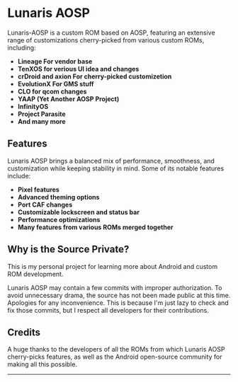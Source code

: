 # Lunaris AOSP

Lunaris-AOSP is a custom ROM based on AOSP, featuring an extensive range of customizations cherry-picked from various custom ROMs, including:

- **Lineage For vendor base**
- **TenXOS for verious UI idea and changes**
- **crDroid and axion For cherry-picked customizetion**
- **EvolutionX For GMS stuff**
- **CLO for qcom changes**
- **YAAP (Yet Another AOSP Project)**
- **InfinityOS**
- **Project Parasite**
- **And many more**

## Features

Lunaris AOSP brings a balanced mix of performance, smoothness, and customization while keeping stability in mind. Some of its notable features include:

- **Pixel features**
- **Advanced theming options**
- **Port CAF changes**
- **Customizable lockscreen and status bar**
- **Performance optimizations**
- **Many features from various ROMs merged together**

## Why is the Source Private?

This is my personal project for learning more about Android and custom ROM development.

Lunaris AOSP may contain a few commits with improper authorization. To avoid unnecessary drama, the source has not been made public at this time. Apologies for any inconvenience. This is because I'm just lazy to check and fix those commits, but I respect all developers for their contributions.

## Credits

A huge thanks to the developers of all the ROMs from which Lunaris AOSP cherry-picks features, as well as the Android open-source community for making all this possible.

---

